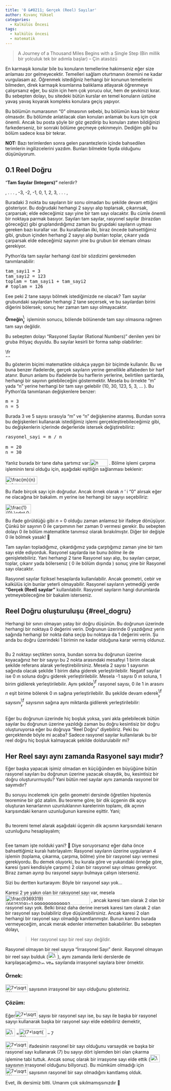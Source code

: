 ```yaml
---
title: '0 &#8211; Gerçek (Reel) Sayılar'
author: Kıvanç Yüksel
categories:
  - Kalkülüs Öncesi
tags:
  - kalkülüs öncesi
  - matematik
---
```

<blockquote class="wp-block-quote">
  <p>
    A Journey of a Thousand Miles Begins with a Single Step (Bin millik bir yolculuk tek bir adımla başlar) &#8211; Çin atasözü
  </p>
</blockquote>

En karmaşık konular bile bu konuların temellerine hakimseniz eğer size anlaması zor gelmeyecektir. Temelleri sağlam oturtmanın önemini ne kadar vurgulasam az. Öğrenmek istediğiniz herhangi bir konunun temellerini bilmeden, direk karmaşık kısımlarına balıklama atlayarak öğrenmeye çalışırsanız eğer, bu sizin için hem çok yorucu olur, hem de şevkinizi kırar. Bu sebepten dolayı, bu sitedeki bütün kurslar en temel konuların üstüne yavaş yavaş koyarak kompleks konulara geçiş yapıyor.

Bu bölümün numarasının &#8220;0&#8221; olmasının sebebi, bu bölümün kısa bir tekrar olmasıdır. Bu bölümde anlatılacak olan konuları anlamak bu kurs için çok önemli. Ancak bu posta şöyle bir göz gezdirip bu konuları zaten bildiğinizi farkederseniz, bir sonraki bölüme geçmeye çekinmeyin. Dediğim gibi bu bölüm sadece kısa bir tekrar.

**NOT:** Bazı terimlerden sonra gelen parantezlerin içinde bahsedilen terimlerin ingilizcelerini yazdım. Bunları bilmekte fayda olduğunu düşünüyorum.

## 0.1 Reel Doğru

&#8220;**Tam Sayılar (Integers)&#8221;** nelerdir?

<p class="has-text-align-center">
  , . . . , -3, -2, -1, 0, 1, 2, 3, . . . ,
</p>

Buradaki 3 nokta bu sayıların bir sonu olmadan bu şekilde devam ettiğini gösteriyor. Bu doğrudaki herhangi 2 sayıyı alıp toplarsak, çıkarırsak, çarparsak; elde edeceğimiz sayı yine bir tam sayı olacaktır. Bu cümle önemli bir noktaya parmak basıyor. Sayıları tam sayılar, rasyonel sayılar (birazdan göreceğiz) gibi gruplandırdığımız zaman bu grupdaki sayıların uyması gereken bazı kurallar var. Bu kurallardan ilki, biraz öncede bahsettiğimiz gibi, grubun içinden herhangi 2 sayıyı alıp bunları toplar, çıkarır yada çarparsak elde edeceğimiz sayının yine bu grubun bir elemanı olması gerekiyor.

Python&#8217;da tam sayılar herhangi özel bir sözdizimi gerekmeden tanımlanabilir:

<pre class="EnlighterJSRAW" data-enlighter-language="python" data-enlighter-theme="" data-enlighter-highlight="" data-enlighter-linenumbers="" data-enlighter-lineoffset="" data-enlighter-title="" data-enlighter-group="">tam_sayi1 = 3
tam_sayi2 = 123
toplam = tam_sayi1 + tam_sayi2
# toplam = 126</pre>

Eee peki 2 tane sayıyı bölmek istediğimizde ne olacak? Tam sayılar grubundaki sayılardan herhangi 2 tane seçersek, ve bu sayılardan birini diğerini bölersek; sonuç her zaman tam sayı olmayacaktır. 

**Örneğin**<img src="http://emkademy.local/wp-content/ql-cache/quicklatex.com-c01df162e6575e153368704d6cacce18_l3.png" class="ql-img-inline-formula quicklatex-auto-format" alt="&#92;&#102;&#114;&#97;&#99;&#123;&#51;&#125;&#123;&#53;&#125;" title="Rendered by QuickLaTeX.com" height="29" width="9" style="vertical-align: -8px;" /> işleminin sonucu, bölende bölünende tam sayı olmasına rağmen tam sayı değildir.

Bu sebepten dolayı &#8220;Rasyonel Sayılar (Rational Numbers)&#8221; denilen yeni bir gruba ihtiyaç duyuldu. Bu sayılar kesirli bir forma sahip olabilirler:

<p class="has-text-align-center">
  <img src="http://emkademy.local/wp-content/ql-cache/quicklatex.com-92cf9e9def45644c23c7d27b5d681b61_l3.png" class="ql-img-inline-formula quicklatex-auto-format" alt="&#92;&#102;&#114;&#97;&#99;&#123;&#109;&#125;&#123;&#110;&#125;" title="Rendered by QuickLaTeX.com" height="25" width="16" style="vertical-align: -8px;" />
</p>

Bu gösterim biçimi matematikte oldukça yaygın bir biçimde kullanılır. Bu ve buna benzer ifadelerde, gerçek sayıların yerine genellikle alfabeden bir harf atanır. Bunun anlamı bu ifadelerde bu harflerin yerlerine, belirtilen şartlarda, herhangi bir sayının gelebileceğini göstermektir. Mesela bu örnekte &#8220;m&#8221; yada &#8220;n&#8221; yerine herhangi bir tam sayı gelebilir (10, 30, 123, 5, 3, &#8230; ). Bu Python&#8217;da tanımlanan değişkenlere benzer:

<pre class="EnlighterJSRAW" data-enlighter-language="python" data-enlighter-theme="" data-enlighter-highlight="" data-enlighter-linenumbers="" data-enlighter-lineoffset="" data-enlighter-title="" data-enlighter-group="">m = 3
n = 5</pre>

Burada 3 ve 5 sayısı sırasıyla &#8220;m&#8221; ve &#8220;n&#8221; değişkenine atanmış. Bundan sonra bu değişkenleri kullanarak istediğimiz işlemi gerçekleştirebileceğimiz gibi, bu değişkenlerin içlerinde değerleride istersek değiştirebiliriz:

<pre class="EnlighterJSRAW" data-enlighter-language="python" data-enlighter-theme="" data-enlighter-highlight="" data-enlighter-linenumbers="" data-enlighter-lineoffset="" data-enlighter-title="" data-enlighter-group="">rasyonel_sayi = m / n

m = 20
n = 30</pre>

Yanlız burada bir tane daha şartımız var:<img src="http://emkademy.local/wp-content/ql-cache/quicklatex.com-db91b2e312d0104ac0c6e67f9f46471f_l3.png" class="ql-img-inline-formula quicklatex-auto-format" alt="&#110;&#32;&#92;&#110;&#101;&#113;&#32;&#48;" title="Rendered by QuickLaTeX.com" height="22" width="56" style="vertical-align: -5px;" /> . Bölme işlemi çarpma işleminin tersi olduğu için, aşağıdaki eşitliğin sağlanması beklenir:

<p class="has-text-align-center">
  <img src="http://emkademy.local/wp-content/ql-cache/quicklatex.com-2ed4e5f9219a3a5a2ba96664c4fd2d3b_l3.png" class="ql-img-inline-formula quicklatex-auto-format" alt="&#92;&#102;&#114;&#97;&#99;&#123;&#109;&#125;&#123;&#110;&#125;&#32;&#92;&#99;&#100;&#111;&#116;&#32;&#110;&#32;&#61;&#32;&#109;" title="Rendered by QuickLaTeX.com" height="25" width="100" style="vertical-align: -8px;" />
</p>

Bu ifade birçok sayı için doğrudur. Ancak örnek olarak _n_ &#8216; i &#8220;0&#8221; alırsak eğer ne olacağına bir bakalım. _m_ yerine ise herhangi bir sayıyı seçebiliriz:

<p class="has-text-align-center">
  <img src="http://emkademy.local/wp-content/ql-cache/quicklatex.com-5dd8799a498fd95a42a2f941c00a61c5_l3.png" class="ql-img-inline-formula quicklatex-auto-format" alt="&#92;&#102;&#114;&#97;&#99;&#123;&#49;&#125;&#123;&#48;&#125;&#32;&#92;&#99;&#100;&#111;&#116;&#32;&#48;&#32;&#61;&#32;&#49;" title="Rendered by QuickLaTeX.com" height="29" width="80" style="vertical-align: -8px;" />
</p>

Bu ifade görüldüğü gibi _n_ = 0 olduğu zaman anlamsız bir ifadeye dönüşüyor. Çünkü bir sayının 0 ile çarpımının her zaman 0 vermesi gerekir. Bu sebepten dolayı 0 ile bölüm matematikte tanımsız olarak bırakılmıştır. Diğer bir değişle 0 ile bölmek yasak! 🙂

Tam sayıları topladığımız, çıkardığımız yada çarptığımız zaman yine bir tam sayı elde ediyorduk. Rasyonel sayılarda ise bunu _bölme_ ile de genişletebiliriz. Yani herhangi 2 tane Rasyonel sayı alıp, bu sayıları çarpar, toplar, çıkarır yada bölerseniz ( 0 ile bölüm dışında ) sonuç yine bir Rasyonel sayı olacaktır.

Rasyonel sayılar fiziksel hesaplarda kullanılabilir. Ancak geometri, cebir ve kalkülüs için bunlar yeterli olmayabilir. Rasyonel sayıların yetmediği yerde **&#8220;Gerçek (Reel) sayılar&#8221;** kullanılabilir. Rasyonel sayıların hangi durumlarda yetmeyebileceğine bir bakalım isterseniz.

## Reel Doğru oluşturuluşu {#reel_dogru}

Herhangi bir sınırı olmayan yatay bir doğru düşünün. Bu doğrunun üzerinde herhangi bir noktaya 0 değerini verin. Doğrunun üzerinde 0 yazdığınız yerin sağında herhangi bir nokta daha seçip bu noktaya da 1 değerini verin. Şu anda bu doğru üzerindeki 1 birimin ne kadar olduğuna karar vermiş oldunuz.<figure class="wp-block-image size-large">

<img src="http://emkademy.local/wp-content/uploads/2020/01/doğrunun_üzerinde_2_nokta.png" alt="" class="wp-image-421" srcset="http://emkademy.local/wp-content/uploads/2020/01/doğrunun_üzerinde_2_nokta.png 562w, http://emkademy.local/wp-content/uploads/2020/01/doğrunun_üzerinde_2_nokta-300x38.png 300w" sizes="(max-width: 562px) 100vw, 562px" /> </figure> 

Bu 2 noktayı seçtikten sonra, bundan sonra bu doğrunun üzerine koyacağınız her bir sayıyı bu 2 nokta arasındaki mesafeyi 1 birim olacak şekilde referans alarak yerleştirebilirsiniz. Mesela 2 sayısı 1 sayısının sağında olacak şekilde 1 birim daha giderek yerleştirilebilir. Negatif sayılar ise 0 ın soluna doğru giderek yerleştirilebilir. Mesela -1 sayısı 0 ın soluna, 1 birim gidilerek yerleştirilebilir. Aynı şekilde<img src="http://emkademy.local/wp-content/ql-cache/quicklatex.com-3a522b6bdd3d68832df8af1bf213a4a8_l3.png" class="ql-img-inline-formula quicklatex-auto-format" alt="&#92;&#102;&#114;&#97;&#99;&#123;&#49;&#125;&#123;&#110;&#125;" title="Rendered by QuickLaTeX.com" height="29" width="11" style="vertical-align: -8px;" /> rasyonel sayısı, 0 ile 1 in arasını _n_ eşit birime bölerek 0 ın sağına yerleştirilebilir. Bu şekilde devam ederek<img src="http://emkademy.local/wp-content/ql-cache/quicklatex.com-07db6e4690edb7b143dae312671f22e3_l3.png" class="ql-img-inline-formula quicklatex-auto-format" alt="&#92;&#102;&#114;&#97;&#99;&#123;&#50;&#125;&#123;&#110;&#125;" title="Rendered by QuickLaTeX.com" height="29" width="11" style="vertical-align: -8px;" /> sayısını<img src="http://emkademy.local/wp-content/ql-cache/quicklatex.com-3a522b6bdd3d68832df8af1bf213a4a8_l3.png" class="ql-img-inline-formula quicklatex-auto-format" alt="&#92;&#102;&#114;&#97;&#99;&#123;&#49;&#125;&#123;&#110;&#125;" title="Rendered by QuickLaTeX.com" height="29" width="11" style="vertical-align: -8px;" /> sayısının sağına aynı miktarda gidilerek yerleştirilebilir:<figure class="wp-block-image size-large">

<img src="http://emkademy.local/wp-content/uploads/2020/01/doğrunun_üzerinde_n_nokta.png" alt="" class="wp-image-422" srcset="http://emkademy.local/wp-content/uploads/2020/01/doğrunun_üzerinde_n_nokta.png 562w, http://emkademy.local/wp-content/uploads/2020/01/doğrunun_üzerinde_n_nokta-300x39.png 300w" sizes="(max-width: 562px) 100vw, 562px" /> </figure> 

Eğer bu doğrunun üzerinde hiç boşluk yoksa, yani akla gelebilecek bütün sayılar bu doğrunun üzerine yazıldığı zaman bu doğru kesintisiz bir doğru oluşturuyorsa eğer bu doğruya &#8220;Reel Doğru&#8221; diyebiliriz. Peki bu gerçektende böyle mi acaba? Sadece rasyonel sayılar kullanılarak bu bir reel doğru hiç boşluk kalmayacak şekilde doldurulabilir mi?

## Her Reel sayı aynı zamanda Rasyonel sayı mıdır?

Eğer başka yapacak işimiz olmadan en küçüğünden en büyüğüne bütün rasyonel sayıları bu doğrunun üzerine yazacak olsaydık, bu, kesintisiz bir doğru oluştururmuydu? Yani bütün reel sayılar aynı zamanda rasyonel bir sayımıdır?

Bu soruyu incelemek için gelin geometri dersinde öğretilen hipotenüs teoremine bir göz atalim. Bu teoreme göre; bir dik üçgenin dik açıyı oluşturan kenarlarının uzunluklarının karelerinin toplamı, dik açının karşısındaki kenarın uzunluğunun karesine eşittir. Yani;

<div class="wp-block-image">
  <figure class="aligncenter size-large"><img src="http://emkademy.local/wp-content/uploads/2020/01/pisagor_teoremi-1.png" alt="" class="wp-image-427" /></figure>
</div>

Bu teoremi temel alarak aşağıdaki üçgenin dik açısının karşısındaki kenarın uzunluğunu hesaplayalım;

<div class="wp-block-image">
  <figure class="aligncenter size-large"><img src="http://emkademy.local/wp-content/uploads/2020/01/pisagor_teoremi_ornek.png" alt="" class="wp-image-428" /></figure>
</div>

Eee tamam işte nolduki yani? 🙂 Diye soruyorsanız eğer daha önce bahsettiğimiz kuralı hatırlayalım: Rasyonel sayıların üzerine uygulanan 4 işlemin (toplama, çıkarma, çarpma, bölme) yine bir rasyonel sayı vermesi gerekiyordu. Bu demek oluyorki, bu kurala göre ve yukarıdaki örneğe göre, karesi (yani kendisiyle çarpımı) 2 olan bir rasyonel sayı olması gerekiyor. Biraz zaman ayırıp bu rasyonel sayıyı bulmaya çalışın isterseniz. 

Sizi bu dertten kurtarayım: Böyle bir rasyonel sayı yok&#8230;

Karesi 2 ye yakın olan bir raksyonel sayı var, mesela<img src="http://emkademy.local/wp-content/ql-cache/quicklatex.com-7a7e36a1379b12fbb767dd4d2b8a9936_l3.png" class="ql-img-inline-formula quicklatex-auto-format" alt="&#92;&#102;&#114;&#97;&#99;&#123;&#57;&#51;&#54;&#57;&#51;&#49;&#57;&#125;&#123;&#54;&#54;&#50;&#53;&#49;&#48;&#57;&#125;&#61;&#49;&#46;&#57;&#57;&#57;&#57;&#57;&#57;&#57;&#57;&#57;&#57;&#57;&#57;&#50;" title="Rendered by QuickLaTeX.com" height="30" width="265" style="vertical-align: -9px;" /> , ancak karesi tam olarak 2 olan bir rasyonel sayı yok. Belki biraz daha derine inersek karesi tam olarak 2 olan bir rasyonel sayı bulabiliriz diye düşünebilirsiniz. Ancak karesi 2 olan herhangi bir rasyonel sayı olmadığı kanıtlanmıştır. Bunun kanıtını burada vermeyeceğim, ancak merak edenler internetten bakabilirler. Bu sebepten dolayı, <figure class="wp-block-pullquote" style="border-color:#fcb900">

> Her rasyonel sayı bir reel sayı değildir.</figure> 

Rasyonel olmayan bir reel sayıya &#8220;İrrasyonel Sayı&#8221; denir. Rasyonel olmayan bir reel sayı bulduk (<img src="http://emkademy.local/wp-content/ql-cache/quicklatex.com-de139b6fd9336e44c0cd5540d27b6f3d_l3.png" class="ql-img-inline-formula quicklatex-auto-format" alt="&#92;&#115;&#113;&#114;&#116;&#123;&#50;&#125;" title="Rendered by QuickLaTeX.com" height="24" width="30" style="vertical-align: -4px;" />), aynı zamanda ilerki derslerde de karşılaşacağımız<img src="http://emkademy.local/wp-content/ql-cache/quicklatex.com-5a546145dc34cd8addf616aabbb9719e_l3.png" class="ql-img-inline-formula quicklatex-auto-format" alt="&#92;&#112;&#105;" title="Rendered by QuickLaTeX.com" height="10" width="14" style="vertical-align: 0px;" /> ve<img src="http://emkademy.local/wp-content/ql-cache/quicklatex.com-7c995ca1cb11d1f8d04d66e7c17f3c3a_l3.png" class="ql-img-inline-formula quicklatex-auto-format" alt="&#101;" title="Rendered by QuickLaTeX.com" height="10" width="9" style="vertical-align: 0px;" /> sayılarıda irrasyonel sayılara birer örnektir.

### Örnek:

<img src="http://emkademy.local/wp-content/ql-cache/quicklatex.com-e2f4d97df1dab9e63e5d261b62b38821_l3.png" class="ql-img-inline-formula quicklatex-auto-format" alt="&#55;&#43;&#92;&#115;&#113;&#114;&#116;&#123;&#50;&#125;" title="Rendered by QuickLaTeX.com" height="24" width="70" style="vertical-align: -4px;" /> sayısının irrasyonel bir sayı olduğunu gösteriniz.

### Çözüm:

Eğer<img src="http://emkademy.local/wp-content/ql-cache/quicklatex.com-e2f4d97df1dab9e63e5d261b62b38821_l3.png" class="ql-img-inline-formula quicklatex-auto-format" alt="&#55;&#43;&#92;&#115;&#113;&#114;&#116;&#123;&#50;&#125;" title="Rendered by QuickLaTeX.com" height="24" width="70" style="vertical-align: -4px;" /> sayısı bir rasyonel sayı ise, bu sayı ile başka bir rasyonel sayıyı kullanarak başka bir rasyonel sayı elde edebiliriz demektir,

<img src="http://emkademy.local/wp-content/ql-cache/quicklatex.com-de139b6fd9336e44c0cd5540d27b6f3d_l3.png" class="ql-img-inline-formula quicklatex-auto-format" alt="&#92;&#115;&#113;&#114;&#116;&#123;&#50;&#125;" title="Rendered by QuickLaTeX.com" height="24" width="30" style="vertical-align: -4px;" /> =<img src="http://emkademy.local/wp-content/ql-cache/quicklatex.com-88ee7064175daf37648293de5ad8d6b7_l3.png" class="ql-img-inline-formula quicklatex-auto-format" alt="&#40;&#55;&#43;&#92;&#115;&#113;&#114;&#116;&#123;&#50;&#125;&#41;" title="Rendered by QuickLaTeX.com" height="26" width="85" style="vertical-align: -6px;" /> &#8211; 7

<img src="http://emkademy.local/wp-content/ql-cache/quicklatex.com-e2f4d97df1dab9e63e5d261b62b38821_l3.png" class="ql-img-inline-formula quicklatex-auto-format" alt="&#55;&#43;&#92;&#115;&#113;&#114;&#116;&#123;&#50;&#125;" title="Rendered by QuickLaTeX.com" height="24" width="70" style="vertical-align: -4px;" /> ifadesinin rasyonel bir sayı olduğunu varsaydık ve başka bir rasyonel sayı kullanarak (7) bu sayıyı dört işlemden biri olan çıkarma işlemine tabi tuttuk. Ancak sonuç olarak bir irrasyone sayı elde ettik (<img src="http://emkademy.local/wp-content/ql-cache/quicklatex.com-de139b6fd9336e44c0cd5540d27b6f3d_l3.png" class="ql-img-inline-formula quicklatex-auto-format" alt="&#92;&#115;&#113;&#114;&#116;&#123;&#50;&#125;" title="Rendered by QuickLaTeX.com" height="24" width="30" style="vertical-align: -4px;" /> sayısının irrasyonel olduğunu biliyoruz). Bu mümküm olmadığı için<img src="http://emkademy.local/wp-content/ql-cache/quicklatex.com-e2f4d97df1dab9e63e5d261b62b38821_l3.png" class="ql-img-inline-formula quicklatex-auto-format" alt="&#55;&#43;&#92;&#115;&#113;&#114;&#116;&#123;&#50;&#125;" title="Rendered by QuickLaTeX.com" height="24" width="70" style="vertical-align: -4px;" /> sayısının rasyonel bir sayı olmadığını kanıtlamış olduk.

Evet, ilk dersimiz bitti. Umarım çok sıkılmamışsınızdır 🙂
